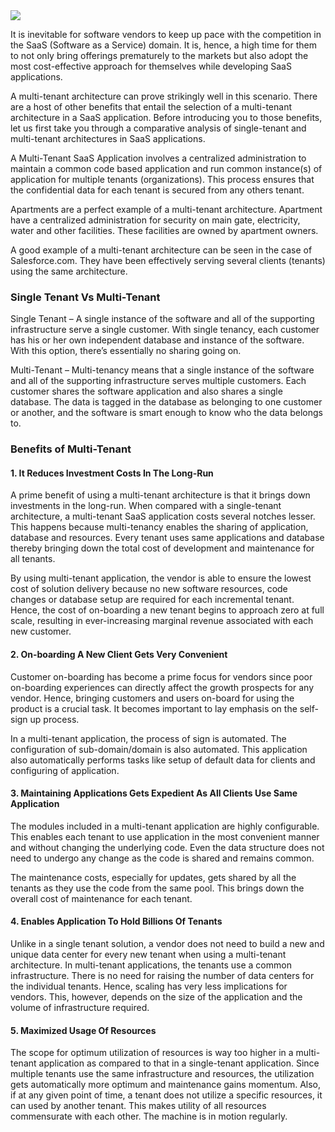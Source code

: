 <img src="https://www.netsolutions.com/insights/wp-content/uploads/2016/06/5-Reasons-Why-You-Should-Choose-Multi-Tenant-Archi.jpg">

It is inevitable for software vendors to keep up pace with the competition in the SaaS (Software as a Service) domain. It is, hence, a high time for them to not only bring offerings prematurely to the markets but also adopt the most cost-effective approach for themselves while developing SaaS applications.

A multi-tenant architecture can prove strikingly well in this scenario. There are a host of other benefits that entail the selection of a multi-tenant architecture in a SaaS application. Before introducing you to those benefits, let us first take you through a comparative analysis of single-tenant and multi-tenant architectures in SaaS applications.

A Multi-Tenant SaaS Application involves a centralized administration to maintain a common code based application and run common instance(s) of application for multiple tenants (organizations). This process ensures that the confidential data for each tenant is secured from any others tenant.

Apartments are a perfect example of a multi-tenant architecture. Apartment have a centralized administration for security on main gate, electricity, water and other facilities. These facilities are owned by apartment owners.

A good example of a multi-tenant architecture can be seen in the case of Salesforce.com. They have been effectively serving several clients (tenants) using the same architecture.

### Single Tenant Vs Multi-Tenant

Single Tenant – A single instance of the software and all of the supporting infrastructure serve a single customer. With single tenancy, each customer has his or her own independent database and instance of the software. With this option, there’s essentially no sharing going on.

Multi-Tenant – Multi-tenancy means that a single instance of the software and all of the supporting infrastructure serves multiple customers. Each customer shares the software application and also shares a single database. The data is tagged in the database as belonging to one customer or another, and the software is smart enough to know who the data belongs to.

### Benefits of Multi-Tenant

#### 1. It Reduces Investment Costs In The Long-Run

A prime benefit of using a multi-tenant architecture is that it brings down investments in the long-run. When compared with a single-tenant architecture, a multi-tenant SaaS application costs several notches lesser. This happens because multi-tenancy enables the sharing of application, database and resources. Every tenant uses same applications and database thereby bringing down the total cost of development and maintenance for all tenants.

By using multi-tenant application, the vendor is able to ensure the lowest cost of solution delivery because no new software resources, code changes or database setup are required for each incremental tenant. Hence, the cost of on-boarding a new tenant begins to approach zero at full scale, resulting in ever-increasing marginal revenue associated with each new customer.

#### 2. On-boarding A New Client Gets Very Convenient

Customer on-boarding has become a prime focus for vendors since poor on-boarding experiences can directly affect the growth prospects for any vendor. Hence, bringing customers and users on-board for using the product is a crucial task. It becomes important to lay emphasis on the self-sign up process.

In a multi-tenant application, the process of sign is automated. The configuration of sub-domain/domain is also automated. This application also automatically performs tasks like setup of default data for clients and configuring of application.

#### 3. Maintaining Applications Gets Expedient As All Clients Use Same Application

The modules included in a multi-tenant application are highly configurable. This enables each tenant to use application in the most convenient manner and without changing the underlying code. Even the data structure does not need to undergo any change as the code is shared and remains common.

The maintenance costs, especially for updates, gets shared by all the tenants as they use the code from the same pool. This brings down the overall cost of maintenance for each tenant.

#### 4. Enables Application To Hold Billions Of Tenants

Unlike in a single tenant solution, a vendor does not need to build a new and unique data center for every new tenant when using a multi-tenant architecture. In multi-tenant applications, the tenants use a common infrastructure. There is no need for raising the number of data centers for the individual tenants. Hence, scaling has very less implications for vendors. This, however, depends on the size of the application and the volume of infrastructure required.

#### 5. Maximized Usage Of Resources

The scope for optimum utilization of resources is way too higher in a multi-tenant application as compared to that in a single-tenant application. Since multiple tenants use the same infrastructure and resources, the utilization gets automatically more optimum and maintenance gains momentum. Also, if at any given point of time, a tenant does not utilize a specific resources, it can used by another tenant. This makes utility of all resources commensurate with each other. The machine is in motion regularly.

